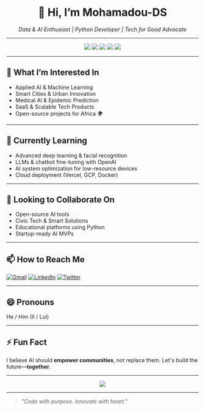 <h1 align="center">👋 Hi, I’m Mohamadou-DS</h1>

<p align="center">
  <em>Data & AI Enthusiast | Python Developer | Tech for Good Advocate</em>
</p>

---

<p align="center">
  <img src="https://img.shields.io/badge/Python-3670A0?style=for-the-badge&logo=python&logoColor=ffdd54"/>
  <img src="https://img.shields.io/badge/Django-092E20?style=for-the-badge&logo=django&logoColor=white"/>
  <img src="https://img.shields.io/badge/React-20232A?style=for-the-badge&logo=react&logoColor=61DAFB"/>
  <img src="https://img.shields.io/badge/TensorFlow-FF6F00?style=for-the-badge&logo=tensorflow&logoColor=white"/>
  <img src="https://img.shields.io/badge/IA%20for%20Good-%F0%9F%8C%8D-lightgreen?style=for-the-badge"/>
</p>

---

## 👀 What I’m Interested In

- Applied AI & Machine Learning  
- Smart Cities & Urban Innovation  
- Medical AI & Epidemic Prediction  
- SaaS & Scalable Tech Products  
- Open-source projects for Africa 🌍  

---

## 🌱 Currently Learning

- Advanced deep learning & facial recognition  
- LLMs & chatbot fine-tuning with OpenAI  
- AI system optimization for low-resource devices  
- Cloud deployment (Vercel, GCP, Docker)

---

## 💞️ Looking to Collaborate On

- Open-source AI tools  
- Civic Tech & Smart Solutions  
- Educational platforms using Python  
- Startup-ready AI MVPs  

---

## 📫 How to Reach Me

[![Gmail](https://img.shields.io/badge/Gmail-D14836?style=for-the-badge&logo=gmail&logoColor=white)](mailto:mohamadou.ds@gmail.com)
[![LinkedIn](https://img.shields.io/badge/LinkedIn-blue?style=for-the-badge&logo=linkedin&logoColor=white)](https://linkedin.com/in/mohamadou-ds)
[![Twitter](https://img.shields.io/badge/Twitter-1DA1F2?style=for-the-badge&logo=twitter&logoColor=white)](https://twitter.com/Mohamadou_DS)

---

## 😄 Pronouns

He / Him (Il / Lui)

---

## ⚡ Fun Fact

I believe AI should **empower communities**, not replace them. Let's build the future—**together**.

---

<p align="center">
  <img src="https://github-readme-stats.vercel.app/api?username=Mohamadou-DS&show_icons=true&theme=radical&hide=prs"/>
</p>

---

> *"Code with purpose. Innovate with heart."*
